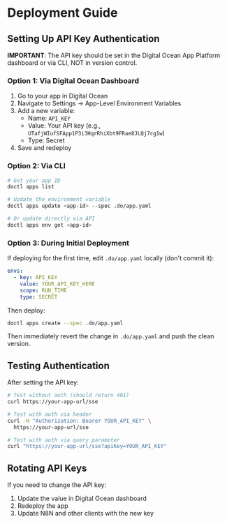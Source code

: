 # Deployment Guide

## Setting Up API Key Authentication

**IMPORTANT**: The API key should be set in the Digital Ocean App Platform dashboard or via CLI, NOT in version control.

### Option 1: Via Digital Ocean Dashboard

1. Go to your app in Digital Ocean
2. Navigate to Settings → App-Level Environment Variables
3. Add a new variable:
   - Name: `API_KEY`
   - Value: Your API key (e.g., `UTafjWIufSFApp1P3i3HqrRhiXbt9FRae8JLQj7cg1w`)
   - Type: Secret
4. Save and redeploy

### Option 2: Via CLI

```bash
# Get your app ID
doctl apps list

# Update the environment variable
doctl apps update <app-id> --spec .do/app.yaml

# Or update directly via API
doctl apps env get <app-id>
```

### Option 3: During Initial Deployment

If deploying for the first time, edit `.do/app.yaml` locally (don't commit it):

```yaml
envs:
  - key: API_KEY
    value: YOUR_API_KEY_HERE
    scope: RUN_TIME
    type: SECRET
```

Then deploy:
```bash
doctl apps create --spec .do/app.yaml
```

Then immediately revert the change in `.do/app.yaml` and push the clean version.

## Testing Authentication

After setting the API key:

```bash
# Test without auth (should return 401)
curl https://your-app-url/sse

# Test with auth via header
curl -H "Authorization: Bearer YOUR_API_KEY" \
  https://your-app-url/sse

# Test with auth via query parameter
curl "https://your-app-url/sse?apiKey=YOUR_API_KEY"
```

## Rotating API Keys

If you need to change the API key:

1. Update the value in Digital Ocean dashboard
2. Redeploy the app
3. Update N8N and other clients with the new key
